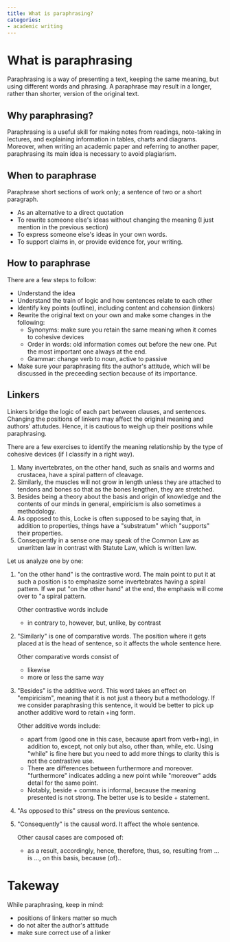 ```yaml
---
title: What is paraphrasing?
categories:
- academic writing
---
```



# What is paraphrasing

Paraphrasing is a way of presenting a text, keeping the same meaning, but using different words and phrasing. A paraphrase may result in a longer, rather than shorter, version of the original text.

## Why paraphrasing?

Paraphrasing is a useful skill for making notes from readings, note-taking in lectures, and explaining information in tables, charts and diagrams. Moreover, when writing an academic paper and referring to another paper, paraphrasing its main idea is necessary to avoid plagiarism. 

## When to paraphrase

Paraphrase short sections of work only; a sentence of two or a short paragraph.

- As an alternative to a direct quotation
- To rewrite someone else's ideas without changing the meaning (I just mention in the previous section)
- To express someone else's ideas in your own words.
- To support claims in, or provide evidence for, your writing.


## How to paraphrase

There are a few steps to follow:
- Understand the idea
- Understand the train of logic and how sentences relate to each other
- Identify key points (outline), including content and cohension (linkers)
- Rewrite the original text on your own and make some changes in the following:
  - Synonyms: make sure you retain the same meaning when it comes to cohesive devices
  - Order in words: old information comes out before the new one. Put the most important one always at the end.
  - Grammar: change verb to noun, active to passive
- Make sure your paraphrasing fits the author's attitude, which will be discussed in the preceeding section because of its importance.

## Linkers

Linkers bridge the logic of each part between clauses, and sentences. Changing the positions of linkers may affect the original meaning and authors' attutudes. Hence, it is cautious to weigh up their positions while paraphrasing.

There are a few exercises to identify the meaning relationship by the type of cohesive devices (if I classify in a right way).
1. Many invertebrates, on the other hand, such as snails and worms and crustacea, have a spiral pattern of cleavage.
2. Similarly, the muscles will not grow in length unless they are attached to tendons and bones so that as the bones lengthen, they are stretched.  
3. Besides being a theory about the basis and origin of knowledge and the contents of our minds in general, empiricism is also sometimes a methodology.  
4. As opposed to this, Locke is often supposed to be saying that, in addition to properties, things have a "substratum" which "supports" their properties.  
5. Consequently in a sense one may speak of the Common Law as unwritten law in contrast with Statute Law, which is written law.  

Let us analyze one by one:
1. "on the other hand" is the contrastive word. The main point to put it at such a position is to emphasize some invertebrates having a spiral pattern. If we put "on the other hand" at the end, the emphasis will come over to "a spiral pattern.

    Other contrastive words include 
    - in contrary to, however, but, unlike, by contrast

2. "Similarly" is one of comparative words. The position where it gets placed at is the head of sentence, so it affects the whole sentence here. 

    Other comparative words consist of
    - likewise
    - more or less the same way

3. "Besides" is the additive word. This word takes an effect on "empiricism", meaning that it is not just a theory but a methodology. If we consider paraphrasing this sentence, it would be better to pick up another additive word to retain +ing form.

    Other additive words include:
    - apart from (good one in this case, because apart from verb+ing), in addition to, except, not only but also, other than, while, etc. Using "while" is fine here but you need to add more things to clarity this is not the contrastive use.
    - There are differences between furthermore and moreover. "furthermore" indicates adding a new point while "moreover" adds detail for the same point.
    - Notably, beside + comma is informal, because the meaning presented is not strong. The better use is to beside + statement.
  
4. "As opposed to this" stress on the previous sentence.

5. "Consequently" is the causal word. It affect the whole sentence.

    Other causal cases are composed of:
    - as a result, accordingly, hence, therefore, thus, so, resulting from … is …,  on this basis, because (of)..

# Takeway

While paraphrasing, keep in mind:
- positions of linkers matter so much
- do not alter the author's attitude
- make sure correct use of a linker